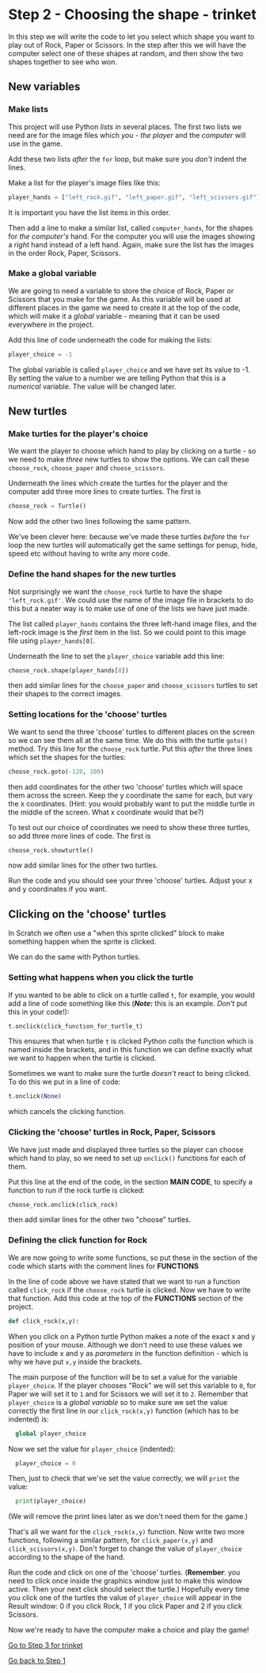 # Step 2 - Choosing the shape - trinket

In this step we will write the code to let you select which shape you want to play out of Rock, Paper or Scissors. In the step after this we will have the computer select one of these shapes at random, and then show the two shapes together to see who won.

## New variables

### Make lists

This project will use Python *lists* in several places. The first two lists we need are for the image files which *you - the player* and the *computer* will use in the game.

Add these two lists *after* the ```for``` loop, but make sure you *don't* indent the lines.

Make a list for the player's image files like this:

```python
player_hands = ["left_rock.gif", "left_paper.gif", "left_scissors.gif"]
```

It is important you have the list items in this order.

Then add a line to make a similar list, called ```computer_hands```, for the shapes for *the computer's* hand. For the computer you will use the images showing a *right* hand instead of a left hand. Again, make sure the list has the images in the order Rock, Paper, Scissors.

### Make a global variable

We are going to need a variable to store the choice of Rock, Paper or Scissors that you make for the game. As this variable will be used at different places in the game we need to create it at the top of the code, which will make it a *global* variable - meaning that it can be used everywhere in the project.

Add this line of code underneath the code for making the lists:

```python
player_choice = -1
```

The global variable is called ```player_choice``` and we have set its value to -1. By setting the value to a number we are telling Python that this is a *numerical* variable. The value will be changed later.

## New turtles

### Make turtles for the player's choice

We want the player to choose which hand to play by clicking on a turtle - so we need to make *three* new turtles to show the options. We can call these ```choose_rock```, ```choose_paper``` and ```choose_scissors```.

Underneath the lines which create the turtles for the player and the computer add three more lines to create turtles. The first is

```python
choose_rock = Turtle()
```

Now add the other two lines following the same pattern.

We've been clever here: because we've made these turtles *before* the ```for``` loop the new turtles will automatically get the same settings for penup, hide, speed etc without having to write any more code.

### Define the hand shapes for the new turtles

Not surprisingly we want the ```choose_rock``` turtle to have the shape ```'left_rock.gif'```. We could use the name of the image file in brackets to do this but a neater way is to make use of one of the lists we have just made.

The list called ```player_hands``` contains the three left-hand image files, and the left-rock image is the *first* item in the list. So we could point to this image file using ```player_hands[0]```.

Underneath the line to set the ```player_choice``` variable add this line:

```python
choose_rock.shape(player_hands[0])
```

then add similar lines for the ```choose_paper``` and ```choose_scissors``` turtles to set their shapes to the correct images.

### Setting locations for the 'choose' turtles

We want to send the three 'choose' turtles to different places on the screen so we can see them all at the same time. We do this with the turtle ```goto()``` method. Try this line for the ```choose_rock``` turtle. Put this *after* the three lines which set the shapes for the turtles:

```python
choose_rock.goto(-120, 100)
```

then add coordinates for the other two 'choose' turtles which will space them across the screen. Keep the y coordinate the same for each, but vary the x coordinates. (Hint: you would probably want to put the middle turtle in the middle of the screen. What x coordinate would that be?)

To test out our choice of coordinates we need to show these three turtles, so add three more lines of code. The first is

```python
choose_rock.showturtle()
```

now add similar lines for the other two turtles.

Run the code and you should see your three 'choose' turtles. Adjust your x and y coordinates if you want.

## Clicking on the 'choose' turtles

In Scratch we often use a "when this sprite clicked" block to make something happen when the sprite is clicked.

We can do the same with Python turtles.

### Setting what happens when you click the turtle

If you wanted to be able to click on a turtle called ```t```, for example, you would add a line of code something like this (***Note:*** this is an example. *Don't* put this in your code!):

```python
t.onclick(click_function_for_turtle_t)
```

This ensures that when turtle ```t``` is clicked Python *calls* the function which is named inside the brackets, and in this function we can define exactly what we want to happen when the turtle is clicked.

Sometimes we want to make sure the turtle *doesn't* react to being clicked. To do this we put in a line of code:

```python
t.onclick(None)
```

which cancels the clicking function.

### Clicking the 'choose' turtles in Rock, Paper, Scissors

We have just made and displayed three turtles so the player can choose which hand to play, so we need to set up ```onclick()``` functions for each of them.

Put this line at the end of the code, in the section  **MAIN CODE**, to specify a function to run if the rock turtle is clicked:

```python
choose_rock.onclick(click_rock)
```

then add similar lines for the other two "choose" turtles.

### Defining the click function for Rock

We are now going to write some functions, so put these in the section of the code which starts with the comment lines for **FUNCTIONS**

In the line of code above we have stated that we want to run a function called ```click_rock``` if the ```choose_rock``` turtle is clicked. Now we have to write that function. Add this code at the top of the **FUNCTIONS** section of the project.

```python
def click_rock(x,y):
```

When you click on a Python turtle Python makes a note of the exact x and y position of your mouse. Although we don't need to use these values we have to include x and y as *parameters* in the function definition - which is why we have put ```x,y``` inside the brackets.

The main purpose of the function will be to set a value for the variable ```player_choice```. If the player chooses "Rock" we will set this variable to ```0```, for Paper we will set it to ```1``` and for Scissors we will set it to ```2```. Remember that ```player_choice``` is a *global variable* so to make sure we set the value correctly the first line in our ```click_rock(x,y)``` function (which has to be indented) is:

```python
  global player_choice
```

Now we set the value for ```player_choice``` (indented):

```python
  player_choice = 0
```

Then, just to check that we've set the value correctly, we will ```print``` the value:

```python
  print(player_choice)
```

(We will remove the print lines later as we don't need them for the game.)

That's all we want for the ```click_rock(x,y)``` function. Now write two more functions, following a similar pattern, for ```click_paper(x,y)``` and ```click_scissors(x,y)```. Don't forget to change the value of ```player_choice``` according to the shape of the hand.

Run the code and click on one of the 'choose' turtles. (**Remember**: you need to click once inside the graphics window just to make this window active. Then your next click should select the turtle.) Hopefully every time you click one of the turtles the value of ```player_choice``` will appear in the Result window: 0 if you click Rock, 1 if you click Paper and 2 if you click Scissors.

Now we're ready to have the computer make a choice and play the game!

[Go to Step 3 for trinket](../Step3-Play-the-game-trinket)

[Go back to Step 1](../Step1-Make-Turtles-trinket)
